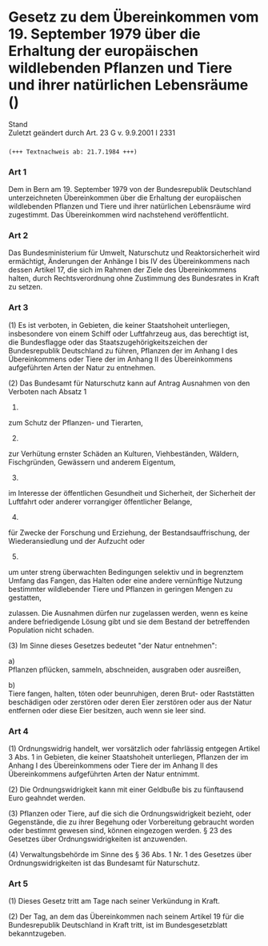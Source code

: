Gesetz zu dem Übereinkommen vom 19. September 1979 über die Erhaltung der europäischen wildlebenden Pflanzen und Tiere und ihrer natürlichen Lebensräume ()
===========================================================================================================================================================

Stand  
Zuletzt geändert durch Art. 23 G v. 9.9.2001 I 2331

### 

```
(+++ Textnachweis ab: 21.7.1984 +++)
```

### Art 1

Dem in Bern am 19. September 1979 von der Bundesrepublik Deutschland unterzeichneten Übereinkommen über die Erhaltung der europäischen wildlebenden Pflanzen und Tiere und ihrer natürlichen Lebensräume wird zugestimmt. Das Übereinkommen wird nachstehend veröffentlicht.

### Art 2

Das Bundesministerium für Umwelt, Naturschutz und Reaktorsicherheit wird ermächtigt, Änderungen der Anhänge I bis IV des Übereinkommens nach dessen Artikel 17, die sich im Rahmen der Ziele des Übereinkommens halten, durch Rechtsverordnung ohne Zustimmung des Bundesrates in Kraft zu setzen.

### Art 3

(1) Es ist verboten, in Gebieten, die keiner Staatshoheit unterliegen, insbesondere von einem Schiff oder Luftfahrzeug aus, das berechtigt ist, die Bundesflagge oder das Staatszugehörigkeitszeichen der Bundesrepublik Deutschland zu führen, Pflanzen der im Anhang I des Übereinkommens oder Tiere der im Anhang II des Übereinkommens aufgeführten Arten der Natur zu entnehmen.

(2) Das Bundesamt für Naturschutz kann auf Antrag Ausnahmen von den Verboten nach Absatz 1

1.  
zum Schutz der Pflanzen- und Tierarten,

2.  
zur Verhütung ernster Schäden an Kulturen, Viehbeständen, Wäldern, Fischgründen, Gewässern und anderem Eigentum,

3.  
im Interesse der öffentlichen Gesundheit und Sicherheit, der Sicherheit der Luftfahrt oder anderer vorrangiger öffentlicher Belange,

4.  
für Zwecke der Forschung und Erziehung, der Bestandsauffrischung, der Wiederansiedlung und der Aufzucht oder

5.  
um unter streng überwachten Bedingungen selektiv und in begrenztem Umfang das Fangen, das Halten oder eine andere vernünftige Nutzung bestimmter wildlebender Tiere und Pflanzen in geringen Mengen zu gestatten,

zulassen. Die Ausnahmen dürfen nur zugelassen werden, wenn es keine andere befriedigende Lösung gibt und sie dem Bestand der betreffenden Population nicht schaden.

(3) Im Sinne dieses Gesetzes bedeutet "der Natur entnehmen":

a)  
Pflanzen pflücken, sammeln, abschneiden, ausgraben oder ausreißen,

b)  
Tiere fangen, halten, töten oder beunruhigen, deren Brut- oder Raststätten beschädigen oder zerstören oder deren Eier zerstören oder aus der Natur entfernen oder diese Eier besitzen, auch wenn sie leer sind.

### Art 4

(1) Ordnungswidrig handelt, wer vorsätzlich oder fahrlässig entgegen Artikel 3 Abs. 1 in Gebieten, die keiner Staatshoheit unterliegen, Pflanzen der im Anhang I des Übereinkommens oder Tiere der im Anhang II des Übereinkommens aufgeführten Arten der Natur entnimmt.

(2) Die Ordnungswidrigkeit kann mit einer Geldbuße bis zu fünftausend Euro geahndet werden.

(3) Pflanzen oder Tiere, auf die sich die Ordnungswidrigkeit bezieht, oder Gegenstände, die zu ihrer Begehung oder Vorbereitung gebraucht worden oder bestimmt gewesen sind, können eingezogen werden. § 23 des Gesetzes über Ordnungswidrigkeiten ist anzuwenden.

(4) Verwaltungsbehörde im Sinne des § 36 Abs. 1 Nr. 1 des Gesetzes über Ordnungswidrigkeiten ist das Bundesamt für Naturschutz.

### Art 5

(1) Dieses Gesetz tritt am Tage nach seiner Verkündung in Kraft.

(2) Der Tag, an dem das Übereinkommen nach seinem Artikel 19 für die Bundesrepublik Deutschland in Kraft tritt, ist im Bundesgesetzblatt bekanntzugeben.
